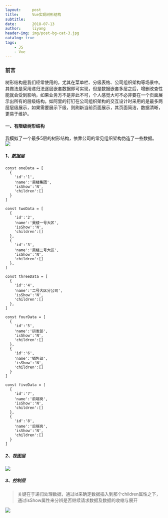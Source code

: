 ```yaml
---
layout:     post
title:      Vue实现树形结构
subtitle:   
date:       2018-07-13
author:     liyang
header-img: img/post-bg-cat-3.jpg
catalog: true
tags:
    - JS
    - Vue
---
```


### 前言
树形结构是我们经常使用的，尤其在菜单栏、分级表格、公司组织架构等场景中。其做法是采用递归法逐层嵌套数据即可实现，但是数据嵌套多层之后，增删改查性能就会受到影响，如果业务方不是非此不可，个人感觉大可不必非要在一个页面展示出所有的层级结构。如阿里的钉钉在公司组织架构的交互设计时采用的是最多两层层级展示，如果需要展示下级，则刷新当前页面展示，其页面简洁，数据清晰，更易于维护。

#### 一、有限级树形结构
我模拟了一个最多5层的树形结构，依靠公司的常见组织架构伪造了一些数据。
![](http://dev.fenzhitech.com/res/4bb93eeec841506cc875ffcbe32a0de7.gif)

##### 1、数据层
```
const oneData = [
  {
    'id':'1',
    'name':'昊楼集团',
    'isShow':'N',
    'children':[]
  }
]

const twoData = [
  {
    'id':'2',
    'name':'昊楼一号大区',
    'isShow':'N',
    'children':[]
  },
  {
    'id':'3',
    'name':'昊楼二号大区',
    'isShow':'N',
    'children':[]
  },
]

const threeData = [
  {
    'id':'4',
    'name':'二号大区分公司',
    'isShow':'N',
    'children':[]
  },
]

const fourData = [
  {
    'id':'5',
    'name':'研发部',
    'isShow':'N',
    'children':[]
  },
  {
    'id':'6',
    'name':'销售部',
    'isShow':'N',
    'children':[]
  }
]

const fiveData = [
  {
    'id':'7',
    'name':'前端岗',
    'isShow':'N',
    'children':[]
  },
  {
    'id':'8',
    'name':'后端岗',
    'isShow':'N',
    'children':[]
  }
]
```

##### 2、视图层
![](http://dev.fenzhitech.com/res/406e70596e3ead99722552965a240c60.png)
##### 3、控制层
>关键在于递归处理数据，通过id来确定数据插入到那个children属性之下，通过isShow属性来分辨是否继续请求数据及数据的收缩与展开

![](http://dev.fenzhitech.com/res/c18eeff9418a5d0261408f59a992733c.png)
